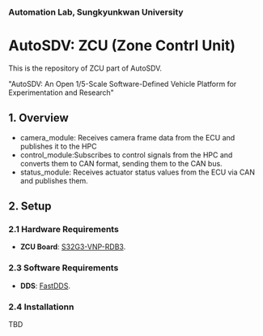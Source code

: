 ### Automation Lab, Sungkyunkwan University

# AutoSDV: ZCU (Zone Contrl Unit)

This is the repository of ZCU part of AutoSDV.

"AutoSDV: An Open 1/5-Scale Software-Defined Vehicle Platform for Experimentation and Research"

## 1. Overview
- camera_module: Receives camera frame data from the ECU and publishes it to the HPC
- control_module:Subscribes to control signals from the HPC and converts them to CAN format, sending them to the CAN bus.
- status_module: Receives actuator status values from the ECU via CAN and publishes them.

## 2. Setup

### 2.1 Hardware Requirements
- **ZCU Board**: [S32G3-VNP-RDB3](https://www.nxp.com/design/design-center/development-boards-and-designs/S32G-VNP-RDB3).


### 2.3 Software Requirements
- **DDS**: [FastDDS](https://github.com/eProsima/Fast-DDS).


### 2.4 Installationn
TBD
